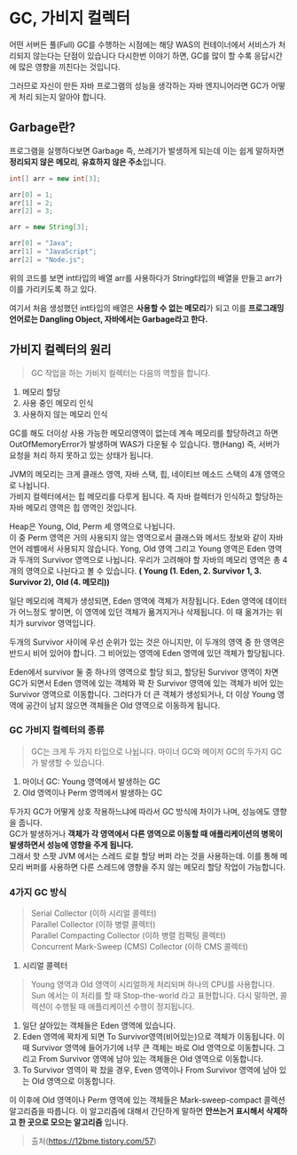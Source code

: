 # GC, 가비지 컬렉터

어떤 서버든 풀(Full) GC를 수행하는 시점에는 해당 WAS의 컨테이너에서 서비스가 처리되지 않는다는 단점이 있습니다 다시한번 이야기 하면, GC를 많이 할 수록 응답시간에 많은 영향을 끼친다는 것입니다.

그러므로 자신이 만든 자바 프로그램의 성능을 생각하는 자바 엔지니어라면 GC가 어떻게 처리 되는지 알아야 합니다.

## Garbage란?

프로그램을 실행하다보면 Garbage 즉, 쓰레기가 발생하게 되는데 이는 쉽게 말하자면 **정리되지 않은 메모리**, **유효하지 않은 주소**입니다.

```java
int[] arr = new int[3];

arr[0] = 1;
arr[1] = 2;
arr[2] = 3;

arr = new String[3];

arr[0] = "Java";
arr[1] = "JavaScript";
arr[2] = "Node.js";
```

위의 코드를 보면 int타입의 배열 arr를 사용하다가 String타입의 배열을 만들고 arr가 이를 가리키도록 하고 있다.

여기서 처음 생성했던 int타입의 배열은 **사용할 수 없는 메모리**가 되고 이를 **프로그래밍 언어로는 Dangling Object, 자바에서는 Garbage라고 한다.**

## 가비지 컬렉터의 원리
> GC 작업을 하는 가비지 컬렉터는 다음의 역할을 합니다.

1. 메모리 할당
2. 사용 중인 메모리 인식
3. 사용하지 않는 메모리 인식

GC를 해도 더이상 사용 가능한 메모리영역이 없는데 계속 메모리를 할당하려고 하면 OutOfMemoryError가 발생하며 WAS가 다운될 수 있습니다. 행(Hang) 즉, 서버가 요청을 처리 하지 못하고 있는 상태가 됩니다.

JVM의 메모리는 크게 클래스 영역, 자바 스택, 힙, 네이티브 메소드 스택의 4개 영역으로 나뉩니다.  
가비지 컬렉터에서는 힙 메모리를 다루게 됩니다. 즉 자바 컬렉터가 인식하고 할당하는 자바 메모리 영역은 힙 영역인 것입니다.

Heap은 Young, Old, Perm 세 영역으로 나뉩니다.  
이 중 Perm 영역은 거의 사용되지 않는 영역으로서 클래스와 메서드 정보와 같이 자바 언어 레벨에서 사용되지 않습니다. Yong, Old 영역 그리고 Young 영역은 Eden 영역과 두개의 Survivor 영역으로 나뉩니다. 우리가 고려해야 할 자바의 메모리 영역은 총 4개의 영역으로 나뉜다고 볼 수 있습니다. **( Young (1. Eden, 2. Survivor 1, 3. Survivor 2), Old (4. 메모리))**

일단 메모리에 객체가 생성되면, Eden 영역에 객체가 저장됩니다. Eden 영역에 데이터가 어느정도 쌓이면, 이 영역에 있던 객체가 욞겨지거나 삭제됩니다. 이 때 옮겨가는 위치가 survivor 영역입니다.

두개의 Survivor 사이에 우선 순위가 있는 것은 아니지만, 이 두개의 영역 중 한 영역은 반드시 비어 있어야 합니다. 그 비어있는 영역에 Eden 영역에 있던 객체가 할당됩니다.

Eden에서 survivor 둘 중 하나의 영역으로 할당 되고, 할당된 Survivor 영역이 차면 GC가 되면서 Eden 영역에 있는 객체와 꽉 찬 Survivor 영역에 있는 객체가 비어 있는 Survivor 영역으로 이동합니다. 그러다가 더 큰 객체가 생성되거나, 더 이상 Young 영역에 공간이 남지 않으면 객체들은 Old 영역으로 이동하게 됩니다.

### GC 가비지 컬렉터의 종류
> GC는 크게 두 가지 타입으로 나뉩니다. 마이너 GC와 메이저 GC의 두가지 GC가 발생할 수 있습니다.  

1. 마이너 GC: Young 영역에서 발생하는 GC
2. Old 영역이나 Perm 영역에서 발생하는 GC

두가지 GC가 어떻게 상호 작용하느냐에 따라서 GC 방식에 차이가 나며, 성능에도 영향을 줍니다.  
GC가 발생하거나 **객체가 각 영역에서 다른 영역으로 이동할 때 애플리케이션의 병목이 발생하면서 성능에 영향을 주게 됩니다.**  
그래서 핫 스팟 JVM 에서는 스레드 로컬 할당 버퍼 라는 것을 사용하는데. 이를 통해 메모리 버퍼를 사용하면 다른 스레드에 영향을 주지 않는 메모리 할당 작업이 가능합니다.

### 4가지 GC 방식

> Serial Collector (이하 시리얼 콜렉터)  
> Parallel Collector (이하 병렬 콜렉터)  
> Parallel Compacting Collector (이하 병렬 컴팩팅 콜렉터)  
> Concurrent Mark-Sweep (CMS) Collector (이하 CMS 콜렉터)

1. 시리얼 콜렉터
> Young 영역과 Old 영역이 시리얼하게 처리되며 하나의 CPU를 사용합니다. Sun 에서는 이 처리를 할 때 Stop-the-world 라고 표현합니다. 다시 말하면, 콜렉션이 수행될 때 애플리케이션 수행이 정지됩니다.

1) 일단 살아있는 객체들은 Eden 영역에 있습니다.
2) Eden 영역에 꽉차게 되면 To Survivor영역(비어있는)으로 객체가 이동됩니다. 이때 Survivor 영역에 들어가기에 너무 큰 객체는 바로 Old 영역으로 이동합니다. 그리고 From Survivor 영역에 남아 있는 객체들은 Old 영역으로 이동합니다.
3) To Survivor 영역이 꽉 찼을 경우, Even 영역이나 From Survivor 영역에 남아 있는 Old 영역으로 이동합니다. 

이 이후에 Old 영역이나 Perm 영역에 있는 객체들은 Mark-sweep-compact 콜렉션 알고리즘을 따릅니다. 이 알고리즘에 대해서 간단하게 말하면 **안쓰는거 표시해서 삭제하고 한 곳으로 모으는 알고리즘** 입니다.

> 출처(https://12bme.tistory.com/57)  
